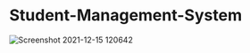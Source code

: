 # Student-Management-System
![Screenshot 2021-12-15 120642](https://user-images.githubusercontent.com/71955262/146136683-4293ee0d-7ba3-412b-a076-f60108e36e04.png)
